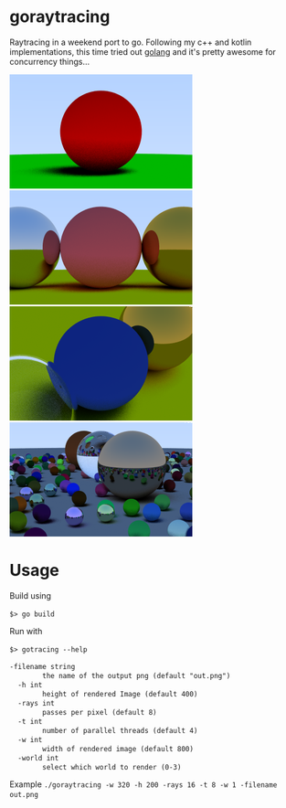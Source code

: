 # goraytracing
Raytracing in a weekend port to go. Following my c++ and kotlin implementations, this time tried out [golang](https://golang.org/) and it's pretty awesome for concurrency things...

![world_0](world_0.png)
![world_1](world_1.png)
![world_2](world_2.png)
![world_3](world_3.png)

# Usage
Build using

`$> go build`

Run with

`$> gotracing --help`

```
-filename string
    	the name of the output png (default "out.png")
  -h int
    	height of rendered Image (default 400)
  -rays int
    	passes per pixel (default 8)
  -t int
    	number of parallel threads (default 4)
  -w int
    	width of rendered image (default 800)
  -world int
    	select which world to render (0-3)
```

Example
`./goraytracing -w 320 -h 200 -rays 16 -t 8 -w 1 -filename out.png`
